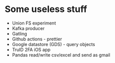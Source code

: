 # Some useless stuff

- Union FS experiment
- Kafka producer
- Gatling
- Github actions - prettier
- Google datastore (GDS) - query objects
- TruID 2FA iOS app
- Pandas read/write csv/excel and send as gmail
